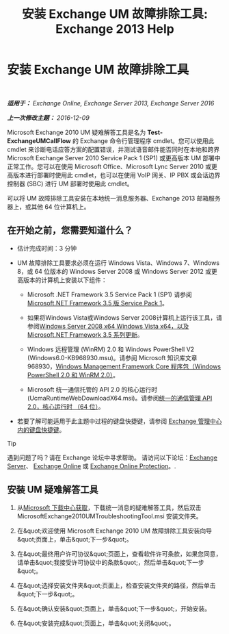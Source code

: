 ﻿---
title: '安装 Exchange UM 故障排除工具: Exchange 2013 Help'
TOCTitle: 安装 Exchange UM 故障排除工具
ms:assetid: 84223af0-a717-49ee-add6-86313bb30d17
ms:mtpsurl: https://technet.microsoft.com/zh-cn/library/Ff844714(v=EXCHG.150)
ms:contentKeyID: 56271418
ms.date: 05/21/2018
mtps_version: v=EXCHG.150
ms.translationtype: MT
---

# 安装 Exchange UM 故障排除工具

 

_**适用于：** Exchange Online, Exchange Server 2013, Exchange Server 2016_

_**上一次修改主题：** 2016-12-09_

Microsoft Exchange 2010 UM 疑难解答工具是名为 **Test-ExchangeUMCallFlow** 的 Exchange 命令行管理程序 cmdlet。您可以使用此 cmdlet 来诊断电话应答方案的配置错误，并测试语音邮件能否同时在本地和跨界 Microsoft Exchange Server 2010 Service Pack 1 (SP1) 或更高版本 UM 部署中正常工作。您可以在使用 Microsoft Office、Microsoft Lync Server 2010 或更高版本进行部署时使用此 cmdlet，也可以在使用 VoIP 网关、IP PBX 或会话边界控制器 (SBC) 进行 UM 部署时使用此 cmdlet。

可以将 UM 故障排除工具安装在本地统一消息服务器、Exchange 2013 邮箱服务器上，或其他 64 位计算机上。

## 在开始之前，您需要知道什么？

  - 估计完成时间：3 分钟

  - UM 故障排除工具要求必须在运行 Windows Vista、Windows 7、Windows 8，或 64 位版本的 Windows Server 2008 或 Windows Server 2012 或更高版本的计算机上安装以下组件：
    
      - Microsoft .NET Framework 3.5 Service Pack 1 (SP1) 请参阅[Microsoft.NET Framework 3.5 版 Service Pack 1](https://go.microsoft.com/fwlink/p/?linkid=152380)。
    
      - 如果将Windows Vista或Windows Server 2008计算机上运行该工具，请参阅[Windows Server 2008 x64 Windows Vista x64，以及 Microsoft.NET Framework 3.5 系列更新](https://go.microsoft.com/fwlink/p/?linkid=178998)。
    
      - Windows 远程管理 (WinRM) 2.0 和 Windows PowerShell V2 (Windows6.0-KB968930.msu)。请参阅 Microsoft 知识库文章 968930，[Windows Management Framework Core 程序包（Windows PowerShell 2.0 和 WinRM 2.0）](http://go.microsoft.com/fwlink/p/?linkid=3052&kbid=968930)。
    
      - Microsoft 统一通信托管的 API 2.0 的核心运行时 (UcmaRuntimeWebDownloadX64.msi)。请参阅[统一的通信管理 API 2.0，核心运行时 （64 位）](https://go.microsoft.com/fwlink/p/?linkid=198175)。

  - 若要了解可能适用于此主题中过程的键盘快捷键，请参阅 [Exchange 管理中心内的键盘快捷键](keyboard-shortcuts-in-the-exchange-admin-center-exchange-online-protection-help.md)。

> [!TIP]  
> 遇到问题了吗？请在 Exchange 论坛中寻求帮助。 请访问以下论坛：<a href="https://go.microsoft.com/fwlink/p/?linkid=60612">Exchange Server</a>、 <a href="https://go.microsoft.com/fwlink/p/?linkid=267542">Exchange Online</a> 或 <a href="https://go.microsoft.com/fwlink/p/?linkid=285351">Exchange Online Protection</a>。.


## 安装 UM 疑难解答工具

1.  从[Microsoft 下载中心获取](https://go.microsoft.com/fwlink/p/?linkid=182625)，下载统一消息的疑难解答工具，然后双击 MicrosoftExchange2010UMTroubleshootingTool.msi 安装文件夹。

2.  在\&quot;欢迎使用 Microsoft Exchange 2010 UM 故障排除工具安装向导\&quot;页面上，单击\&quot;下一步\&quot;。

3.  在\&quot;最终用户许可协议\&quot;页面上，查看软件许可条款，如果您同意，请单击\&quot;我接受许可协议中的条款\&quot;，然后单击\&quot;下一步\&quot;。

4.  在\&quot;选择安装文件夹\&quot;页面上，检查安装文件夹的路径，然后单击\&quot;下一步\&quot;。

5.  在\&quot;确认安装\&quot;页面上，单击\&quot;下一步\&quot;，开始安装。

6.  在\&quot;安装完成\&quot;页面上，单击\&quot;关闭\&quot;。

